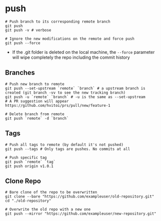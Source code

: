 # push

```shell
# Push branch to its corresponding remote branch
git push
git push -v # verbose

# Ignore the new modifications on the remote and force push
git push --force
```

- If the .git folder is deleted on the local machine, the `--force` parameter will wipe completely the repo including the commit history

## Branches

```shell
# Push new branch to remote
git push --set-upstream `remote` `branch` # a upstream branch is created (git branch -vv to see the new tracking branch)
git push -u `remote` `branch` # -u is the same as --set-upstream
# A PR suggestion will appear https://github.com/hvitoi/prs/pull/new/feature-1

# Delete branch from remote
git push `remote` -d `branch`
```

## Tags

```shell
# Push all tags to remote (by default it's not pushed)
git push --tags # Only tags are pushes. No commits at all

# Push specific tag
git push `remote` `tag`
git push origin v1.0.1
```

## Clone Repo

```shell
# Bare clone of the repo to be overwritten
git clone --bare "https://github.com/exampleuser/old-repository.git"
cd "./old-repository"

# Overwrite the old repo with a new one
git push --mirror "https://github.com/exampleuser/new-repository.git"
```
